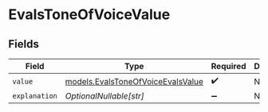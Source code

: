 # EvalsToneOfVoiceValue


## Fields

| Field                                                                        | Type                                                                         | Required                                                                     | Description                                                                  |
| ---------------------------------------------------------------------------- | ---------------------------------------------------------------------------- | ---------------------------------------------------------------------------- | ---------------------------------------------------------------------------- |
| `value`                                                                      | [models.EvalsToneOfVoiceEvalsValue](../models/evalstoneofvoiceevalsvalue.md) | :heavy_check_mark:                                                           | N/A                                                                          |
| `explanation`                                                                | *OptionalNullable[str]*                                                      | :heavy_minus_sign:                                                           | N/A                                                                          |